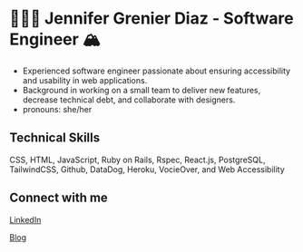 # 👩🏼‍💻 Jennifer Grenier Diaz - Software Engineer 🏔 
* Experienced software engineer passionate about ensuring accessibility and usability in web applications.
* Background in working on a small team to deliver new features, decrease technical debt, and collaborate with designers.
* pronouns: she/her 

## Technical Skills
CSS, HTML, JavaScript, Ruby on Rails, Rspec, React.js, PostgreSQL, TailwindCSS, Github, DataDog, Heroku, VocieOver, and Web Accessibility
 

## Connect with me

[LinkedIn](https://www.linkedin.com/in/jennifergrenierdiaz/)

[Blog](https://jagdiaz.medium.com/)
